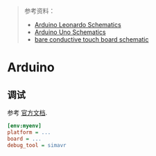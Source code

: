 > 参考资料：
>
> - [Arduino Leonardo Schematics](https://docs.arduino.cc/static/05f737fc664415f0e33201f8c2078672/schematics.pdf)
> - [Arduino Uno Schematics](https://content.arduino.cc/assets/UNO-TH_Rev3e_sch.pdf)
> - [bare conductive touch board schematic](https://cdn.sparkfun.com/datasheets/Dev/Arduino/Boards/touch-board-schematic.pdf)

# Arduino

## 调试

参考 [官方文档](https://docs.platformio.org/en/latest/boards/atmelavr/uno.html#debugging).

```ini
[env:myenv]
platform = ...
board = ...
debug_tool = simavr
```